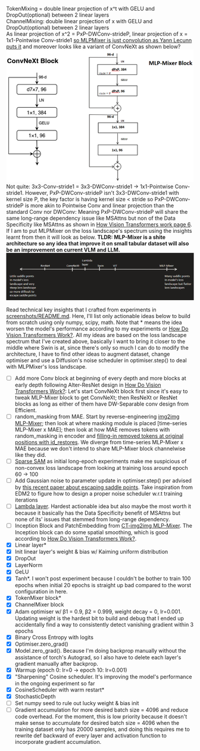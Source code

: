 TokenMixing = double linear projection of x^t with GELU and DropOut(optional) between 2 linear layers <br>
ChannelMixing: double linear projection of x with GELU and DropOut(optional) between 2 linear layers <br>
As linear projection of x^2 = PxP-DWConv-strideP, linear projection of x = 1x1-Pointwise Conv-stride1 [so MLPMixer is just convolution as Yann Lecunn puts it](https://x.com/ylecun/status/1390543133474234368?lang=en) and moreover looks like a variant of ConvNeXt as shown below? <br>
![image](https://github.com/Skimmable-Code-pls/MLPMixer_numpy/blob/main/screenshots/MLPMixer_is_badConvNeXt.png)
Not quite: 3x3-Conv-stride1 = 3x3-DWConv-stride1 -> 1x1-Pointwise Conv-stride1. However, PxP-DWConv-strideP isn't 3x3-DWConv-stride1 with kernel size P, the key factor is having kernel size < stride so PxP-DWConv-strideP is more akin to Pointwise Conv and linear projection than the standard Conv nor DWConv: Meaning PxP-DWConv-strideP will share the same long-range dependency issue like MSAttns but non of the Data Specificity like MSAttns as shown in [How Vision Transformers work page 6](https://openreview.net/forum?id=D78Go4hVcxO). If I am to put MLPMixer on the loss landscape's spectrum using the insights learnt from then it will look as below. **TLDR: MLP-Mixer is a shite architecture so any idea that improve it on small tabular dataset will also be an improvement on current VLM and LLM.** <br>
![image](https://github.com/Skimmable-Code-pls/MLPMixer_numpy/blob/main/screenshots/loss_landscape_spectrum.png)

Read technical key insights that I crafted from experiments in [screenshots/README.md](https://github.com/Skimmable-Code-pls/MLPMixer_numpy/blob/main/screenshots/README.md). Here, I'll list only actionable ideas below to build from scratch using only numpy, scipy, math. Note that * means the idea worsen the model's performance according to my experiments or [How Do Vision Transformers Work?](https://openreview.net/forum?id=D78Go4hVcxO). All my ideas are based on the loss landscape spectrum that I've created above, basically I want to bring it closer to the middle where Swin is at, since there's only so much I can do to modify the architecture, I have to find other ideas to augment dataset, change optimiser and use a Diffusion's noise scheduler in optimiser.step() to deal with MLPMixer's loss landscape.
- [ ] Add more Conv block at beginning of every depth and more blocks at early depth following Alter-ResNet design in [How Do Vision Transformers Work?](https://openreview.net/forum?id=D78Go4hVcxO): Let's start ConvNeXt block first since it's easy to tweak MLP-Mixer block to get ConvNeXt; then ResNeXt or ResNet blocks as long as either of them have DW-Separable conv design from Efficient.
- [ ] random_masking from MAE. Start by reverse-engineering [img2img MLP-Mixer](https://github.com/MLI-lab/imaging_MLPs); then look at where masking module is placed [time-series MLP-Mixer x MAE]; then look at how MAE removes tokens with random_masking in encoder and [filling-in removed tokens at original positions with id_restores](https://github.com/facebookresearch/mae/blob/main/models_mae.py#L172-L196). We diverge from time-series MLP-Mixer x MAE because we don't intend to share MLP-Mixer block channelwise like they did.
- [ ] [Sparse SAM](https://github.com/jjsrf/SSAM-NEURIPS2024) as initial long-epoch experiments make me suspicious of non-convex loss landscape from looking at training loss around epoch 60 -> 100
- [ ] Add Gaussian noise to parameter update in optimiser.step() per advised by [this recent paper about escaping saddle points](https://arxiv.org/pdf/2410.02017). Take inspiration from EDM2 to figure how to design a proper noise scheduler w.r.t training iterations
- [ ] [Lambda layer](https://arxiv.org/pdf/2102.08602). Hardest actionable idea but also maybe the most worth it because it basically has the Data Specificity benefit of MSAttns but none of its' issues that stemmed from long-range dependency.
- [ ] Inception Block and PatchEmbedding from [CT-img2img MLP-Mixer](https://arxiv.org/pdf/2402.17951). The Inception block can do some spatial smoothing, which is good according to [How Do Vision Transformers Work?](https://openreview.net/forum?id=D78Go4hVcxO).
- [x] Linear layer*
- [x] Init linear layer's weight & bias w/ Kaiming uniform distribution
- [x] DropOut
- [x] LayerNorm
- [x] GeLU
- [x] Tanh*. I won't post experiment because I couldn't be bother to train 100 epochs when initial 20 epochs is straight up bad compared to the worst configuration in here.
- [x] TokenMixer block*
- [x] ChannelMixer block
- [x] Adam optimiser w/ β1 = 0.9, β2 = 0.999, weight decay = 0, lr=0.001. Updating weight is the hardest bit to build and debug that I ended up accidentally find a way to consistently detect vanishing gradient within 3 epochs
- [x] Binary Cross Entropy with logits
- [x] Optimiser.zero_grad()
- [x] Model.zero_grad(). Because I'm doing backprop manually without the assistance of torch's Autograd, so I also have to delete each layer's gradient manually after backprop. 
- [x] Warmup (epoch 0: lr=0 -> epoch 10: lr=0.001)
- [x] "Sharpening" Cosine scheduler. It's improving the model's performance in the ongoing experiment so far
- [x] CosineScheduler with warm restart*
- [x] StochasticDepth
- [ ] Set numpy seed to rule out lucky weight & bias init
- [ ] Gradient accumulation for more desired batch size = 4096 and reduce code overhead. For the moment, this is low priority because it doesn't make sense to accumulate for desired batch size = 4096 when the training dataset only has 20000 samples, and doing this requires me to rewrite def backward of every layer and activation function to incorporate gradient accumulation.
